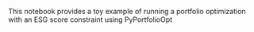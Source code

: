 This notebook provides a toy example of running a portfolio optimization with an ESG score constraint using PyPortfolioOpt
